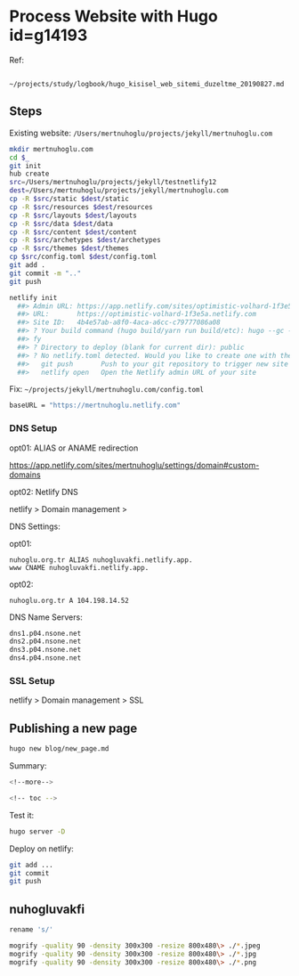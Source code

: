 
# Process Website with Hugo id=g14193

Ref:

		~/projects/study/logbook/hugo_kisisel_web_sitemi_duzeltme_20190827.md

## Steps

Existing website: `/Users/mertnuhoglu/projects/jekyll/mertnuhoglu.com`

``` bash
mkdir mertnuhoglu.com
cd $_
git init
hub create
src=/Users/mertnuhoglu/projects/jekyll/testnetlify12
dest=/Users/mertnuhoglu/projects/jekyll/mertnuhoglu.com
cp -R $src/static $dest/static
cp -R $src/resources $dest/resources
cp -R $src/layouts $dest/layouts
cp -R $src/data $dest/data
cp -R $src/content $dest/content
cp -R $src/archetypes $dest/archetypes
cp -R $src/themes $dest/themes
cp $src/config.toml $dest/config.toml
git add .
git commit -m ".."
git push
``` 

``` bash
netlify init
  ##> Admin URL: https://app.netlify.com/sites/optimistic-volhard-1f3e5a
  ##> URL:       https://optimistic-volhard-1f3e5a.netlify.com
  ##> Site ID:   4b4e57ab-a8f0-4aca-a6cc-c79777086a08
  ##> ? Your build command (hugo build/yarn run build/etc): hugo --gc --minify
  ##> fy
  ##> ? Directory to deploy (blank for current dir): public
  ##> ? No netlify.toml detected. Would you like to create one with these build settings? Yes
  ##>   git push       Push to your git repository to trigger new site builds
  ##>   netlify open   Open the Netlify admin URL of your site
``` 

Fix: `~/projects/jekyll/mertnuhoglu.com/config.toml`

``` bash
baseURL = "https://mertnuhoglu.netlify.com"
``` 

### DNS Setup

opt01: ALIAS or ANAME redirection

https://app.netlify.com/sites/mertnuhoglu/settings/domain#custom-domains

opt02: Netlify DNS

netlify > Domain management > 

DNS Settings:

opt01:

```
nuhoglu.org.tr ALIAS nuhogluvakfi.netlify.app.
www CNAME nuhogluvakfi.netlify.app.
```

opt02:

```
nuhoglu.org.tr A 104.198.14.52
```

DNS Name Servers:

```bash
dns1.p04.nsone.net
dns2.p04.nsone.net
dns3.p04.nsone.net
dns4.p04.nsone.net
```



### SSL Setup

netlify > Domain management > SSL

## Publishing a new page

``` bash
hugo new blog/new_page.md
``` 

Summary:

``` bash
<!--more-->

<!-- toc -->
``` 

Test it:

```bash
hugo server -D
```

Deploy on netlify:

```bash
git add ...
git commit
git push
```

## nuhogluvakfi

```bash
rename 's/'
```

```bash
mogrify -quality 90 -density 300x300 -resize 800x480\> ./*.jpeg
mogrify -quality 90 -density 300x300 -resize 800x480\> ./*.jpg
mogrify -quality 90 -density 300x300 -resize 800x480\> ./*.png
```



